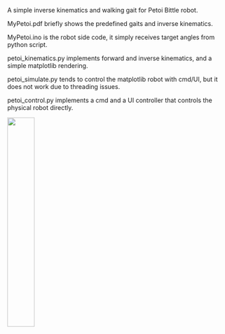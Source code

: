 A simple inverse kinematics and walking gait for Petoi Bittle robot. 

MyPetoi.pdf briefly shows the predefined gaits and inverse kinematics.

MyPetoi.ino is the robot side code, it simply receives target angles from python script.

petoi_kinematics.py implements forward and inverse kinematics, and a simple matplotlib rendering.

petoi_simulate.py tends to control the matplotlib robot with cmd/UI, but it does not work due to threading issues.

petoi_control.py implements a cmd and a UI controller that controls the physical robot directly.

<p>
  <img width="35%" src="https://github.com/bstars/MyPetoi/blob/main/MyPetoi.gif">
</p>
